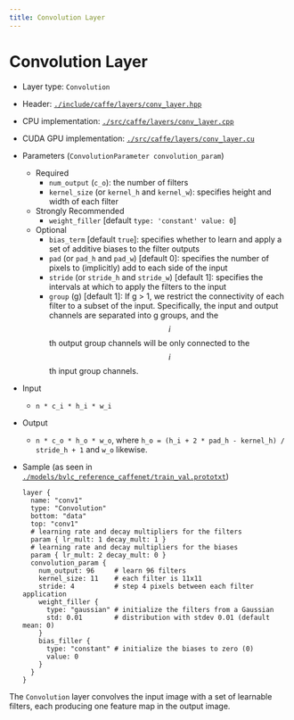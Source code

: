 ```yaml
---
title: Convolution Layer
---
```


# Convolution Layer

* Layer type: `Convolution`
* Header: [`./include/caffe/layers/conv_layer.hpp`](https://github.com/BVLC/caffe/blob/master/include/caffe/layers/conv_layer.hpp)
* CPU implementation: [`./src/caffe/layers/conv_layer.cpp`](https://github.com/BVLC/caffe/blob/master/src/caffe/layers/conv_layer.cpp)
* CUDA GPU implementation: [`./src/caffe/layers/conv_layer.cu`](https://github.com/BVLC/caffe/blob/master/src/caffe/layers/conv_layer.cu)
* Parameters (`ConvolutionParameter convolution_param`)
    - Required
        - `num_output` (`c_o`): the number of filters
        - `kernel_size` (or `kernel_h` and `kernel_w`): specifies height and width of each filter
    - Strongly Recommended
        - `weight_filler` [default `type: 'constant' value: 0`]
    - Optional
        - `bias_term` [default `true`]: specifies whether to learn and apply a set of additive biases to the filter outputs
        - `pad` (or `pad_h` and `pad_w`) [default 0]: specifies the number of pixels to (implicitly) add to each side of the input
        - `stride` (or `stride_h` and `stride_w`) [default 1]: specifies the intervals at which to apply the filters to the input
        - `group` (g) [default 1]: If g > 1, we restrict the connectivity of each filter to a subset of the input. Specifically, the input and output channels are separated into g groups, and the $$i$$th output group channels will be only connected to the $$i$$th input group channels.
* Input
    - `n * c_i * h_i * w_i`
* Output
    - `n * c_o * h_o * w_o`, where `h_o = (h_i + 2 * pad_h - kernel_h) / stride_h + 1` and `w_o` likewise.
* Sample (as seen in [`./models/bvlc_reference_caffenet/train_val.prototxt`](https://github.com/BVLC/caffe/blob/master/models/bvlc_reference_caffenet/train_val.prototxt))

      layer {
        name: "conv1"
        type: "Convolution"
        bottom: "data"
        top: "conv1"
        # learning rate and decay multipliers for the filters
        param { lr_mult: 1 decay_mult: 1 }
        # learning rate and decay multipliers for the biases
        param { lr_mult: 2 decay_mult: 0 }
        convolution_param {
          num_output: 96     # learn 96 filters
          kernel_size: 11    # each filter is 11x11
          stride: 4          # step 4 pixels between each filter application
          weight_filler {
            type: "gaussian" # initialize the filters from a Gaussian
            std: 0.01        # distribution with stdev 0.01 (default mean: 0)
          }
          bias_filler {
            type: "constant" # initialize the biases to zero (0)
            value: 0
          }
        }
      }

The `Convolution` layer convolves the input image with a set of learnable filters, each producing one feature map in the output image.
